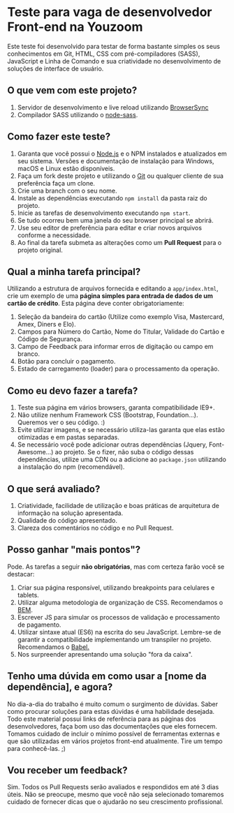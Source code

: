 # Teste para vaga de desenvolvedor Front-end na Youzoom
Este teste foi desenvolvido para testar de forma bastante simples os seus conhecimentos em Git, HTML, CSS com pré-compiladores (SASS), JavaScript e Linha de Comando e sua criatividade no desenvolvimento de soluções de interface de usuário.

## O que vem com este projeto?
 1. Servidor de desenvolvimento e live reload utilizando [BrowserSync](https://www.browsersync.io/) 
 2. Compilador SASS utilizando o [node-sass](https://github.com/sass/node-sass).

## Como fazer este teste?
1. Garanta que você possui o [Node.js](Node.js) e o NPM instalados e atualizados em seu sistema. Versões e documentação de instalação para Windows, macOS e Linux estão disponíveis.
2. Faça um fork deste projeto e utilizando o [Git](https://git-scm.com/) ou qualquer cliente de sua preferência faça um clone.
3. Crie uma branch com o seu nome.
4. Instale as dependências executando `npm install` da pasta raiz do projeto.
5. Inicie as tarefas de desenvolvimento executando `npm start`.
6. Se tudo ocorreu bem uma janela do seu browser principal se abrirá.
7. Use seu editor de preferência para editar e criar novos arquivos conforme a necessidade.
8. Ao final da tarefa submeta as alterações como um **Pull Request** para o projeto original.

## Qual a minha tarefa principal?
Utilizando a estrutura de arquivos fornecida e editando a `app/index.html`, crie um exemplo de uma **página simples para entrada de dados de um cartão de crédito**. Esta página deve conter obrigatoriamente:
 1. Seleção da bandeira do cartão (Utilize como exemplo Visa, Mastercard, Amex, Diners e Elo).
 2. Campos para Número do Cartão, Nome do Titular, Validade do Cartão e Código de Segurança.
 3. Campo de Feedback para informar erros de digitação ou campo em branco.
 4. Botão para concluir o pagamento.
 5. Estado de carregamento (loader) para o processamento da operação.

## Como eu devo fazer a tarefa?
 1. Teste sua página em vários browsers, garanta compatibilidade IE9+.
 2. Não utilize nenhum Framework CSS (Bootstrap, Foundation...). Queremos ver o seu código. :)
 3. Evite utilizar imagens, e se necessário utiliza-las garanta que elas estão otimizadas e em pastas separadas.
 4. Se necessário você pode adicionar outras dependências (Jquery, Font-Awesome...) ao projeto. Se o fizer, não suba o código dessas dependências, utilize uma CDN ou a adicione ao `package.json` utilizando a instalação do npm (recomendável).

## O que será avaliado?
 1. Criatividade, facilidade de utilização e boas práticas de arquitetura de informação na solução apresentada.
 2. Qualidade do código apresentado.
 3. Clareza dos comentários no código e no Pull Request.

## Posso ganhar "mais pontos"?
Pode. As tarefas a seguir **não obrigatórias**, mas com certeza farão você se destacar:
 1. Criar sua página responsível, utilizando breakpoints para celulares e tablets.
 2. Utilizar alguma metodologia de organização de CSS. Recomendamos o [BEM](http://getbem.com/introduction/).
 3. Escrever JS para simular os processos de validação e processamento de pagamento.
 4. Utilizar sintaxe atual (ES6) na escrita do seu JavaScript. Lembre-se de garantir a compatibilidade implementando um transpiler no projeto. Recomendamos o [Babel.](https://babeljs.io/)
 5. Nos surpreender apresentando uma solução "fora da caixa".

## Tenho uma dúvida em como usar a [nome da dependência], e agora?
No dia-a-dia do trabalho é muito comum o surgimento de dúvidas. Saber como procurar soluções para estas dúvidas é uma habilidade desejada. Todo este material possui links de referência para as páginas dos desenvolvedores, faça bom uso das documentações que eles fornecem. Tomamos cuidado de incluir o mínimo possível de ferramentas externas e que são utilizadas em vários projetos front-end atualmente. Tire um tempo para conhecê-las. ;)

## Vou receber um feedback?
Sim. Todos os Pull Requests serão avaliados e respondidos em até 3 dias úteis. Não se preocupe, mesmo que você não seja selecionado tomaremos cuidado de fornecer dicas que o ajudarão no seu crescimento profissional.
